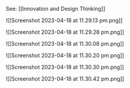 See: [[Innovation and Design Thinking]]

![[Screenshot 2023-04-18 at 11.29.13 pm.png]]

![[Screenshot 2023-04-18 at 11.29.28 pm.png]]

![[Screenshot 2023-04-18 at 11.30.08 pm.png]]

![[Screenshot 2023-04-18 at 11.30.20 pm.png]]

![[Screenshot 2023-04-18 at 11.30.30 pm.png]]

![[Screenshot 2023-04-18 at 11.30.42 pm.png]]

